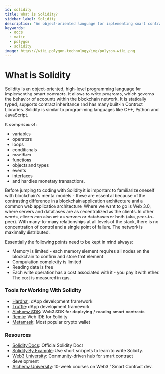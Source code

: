 ```yaml
---
id: solidity
title: What is Solidity?
sidebar_label: Solidity
description: "An object-oriented language for implementing smart contracts."
keywords:
  - docs
  - matic
  - polygon
  - solidity
image: https://wiki.polygon.technology/img/polygon-wiki.png 
---
```


# What is Solidity

Solidity is an object-oriented, high-level programming language for implementing smart contracts. It allows to write programs, which governs the behavior of accounts within the blockchain network. It is statically typed, supports contract inheritance and has many built-in Contract Libraries. Solidity is similar to programming languages like  C++, Python and JavaScript. 

It comprises of: 
- variables 
- operators
- loops 
- conditionals 
- modifiers
- functions 
- objects and types 
- events
- interfaces 
- and handles monetary transactions.

Before jumping to coding with Solidity it is important to familiarize oneself with blockchain's mental models - these are essential because of the contrasting difference in a blockchain application architecture and a common web application architecture.
Where we want to go is Web 3.0, where servers and databases are as decentralized as the clients. In other words, clients can also act as servers or databases or both (aka, peer-to-peer). With many-to-many relationships at all levels of the stack, there is no concentration of control and a single point of failure. The network is maximally distributed.

Essentially the following points need to be kept in mind always:

- Memory is limited - each memory element requires all nodes on the blockchain to confirm and store that element
- Computation complexity is limited
- Reading data is free
- Each write operation has a cost associated with it - you pay it with ether. The cost is measured in gas.

### Tools for Working With Solidity
- [Hardhat](https://hardhat.org): dApp development framework
- [Truffle](https://trufflesuite.com/): dApp development framework
- [Alchemy SDK](https://docs.alchemy.com/reference/alchemy-sdk-quickstart): Web3 SDK for deploying / reading smart contracts
- [Remix](https://remix-project.org/):  Web IDE for Solidity
- [Metamask](https://metamask.io/): Most popular crypto wallet

### Resources

- [Solidity Docs](https://solidity.readthedocs.io/): Official Solidity Docs
- [Solidity By Example](https://solidity-by-example.org/): Use short snippets to learn to write Solidity.
- [Web3 University](https://web3.university): Community-driven hub for smart contract development
- [Alchemy University](https://university.alchemy.com/): 10-week courses on Web3 / Smart Contract dev.

